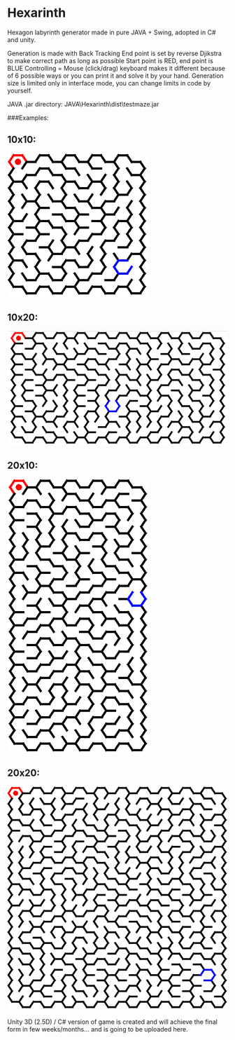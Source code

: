 # Hexarinth
Hexagon labyrinth generator made in pure JAVA + Swing, adopted in C# and unity.

Generation is made with Back Tracking
End point is set by reverse Djikstra to make correct path as long as possible
Start point is RED, end point is BLUE
Controlling = Mouse (click/drag) keyboard makes it different because of 6 possible ways or you can print it and solve it by your hand.
Generation size is limited only in interface mode, you can change limits in code by yourself. 

JAVA .jar directory: JAVA\Hexarinth\dist\testmaze.jar


###Examples:
##     10x10:
![](10x10.PNG)
##     10x20:
![](10x20.PNG)
##     20x10:
![](20x10.PNG)
##     20x20:
![](20x20.PNG)



Unity 3D (2.5D) / C# version of game is created and will achieve the final form in few weeks/months... and is going to be uploaded here.
